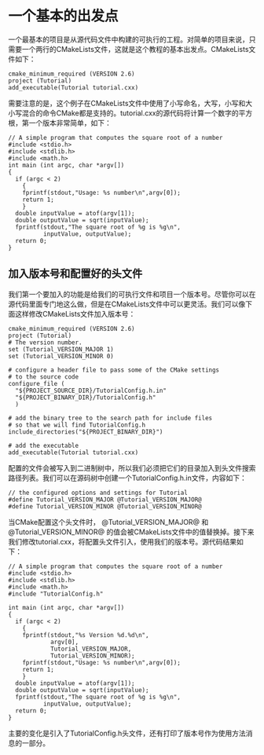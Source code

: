 # 一个基本的出发点

一个最基本的项目是从源代码文件中构建的可执行的工程。对简单的项目来说，只需要一个两行的CMakeLists文件，这就是这个教程的基本出发点。CMakeLists文件如下：
```
cmake_minimum_required (VERSION 2.6)
project (Tutorial)
add_executable(Tutorial tutorial.cxx)
```

需要注意的是，这个例子在CMakeLists文件中使用了小写命名，大写，小写和大小写混合的命令CMake都是支持的。tutorial.cxx的源代码将计算一个数字的平方根，第一个版本非常简单，如下：
```
// A simple program that computes the square root of a number
#include <stdio.h>
#include <stdlib.h>
#include <math.h>
int main (int argc, char *argv[])
{
  if (argc < 2)
    {
    fprintf(stdout,"Usage: %s number\n",argv[0]);
    return 1;
    }
  double inputValue = atof(argv[1]);
  double outputValue = sqrt(inputValue);
  fprintf(stdout,"The square root of %g is %g\n",
          inputValue, outputValue);
  return 0;
}
```

## 加入版本号和配置好的头文件
我们第一个要加入的功能是给我们的可执行文件和项目一个版本号。尽管你可以在源代码里面专门地这么做，但是在CMakeLists文件中可以更灵活。我们可以像下面这样修改CMakeLists文件加入版本号：
```
cmake_minimum_required (VERSION 2.6)
project (Tutorial)
# The version number.
set (Tutorial_VERSION_MAJOR 1)
set (Tutorial_VERSION_MINOR 0)

# configure a header file to pass some of the CMake settings
# to the source code
configure_file (
  "${PROJECT_SOURCE_DIR}/TutorialConfig.h.in"
  "${PROJECT_BINARY_DIR}/TutorialConfig.h"
  )

# add the binary tree to the search path for include files
# so that we will find TutorialConfig.h
include_directories("${PROJECT_BINARY_DIR}")

# add the executable
add_executable(Tutorial tutorial.cxx)
```
配置的文件会被写入到二进制树中，所以我们必须把它们的目录加入到头文件搜索路径列表。我们可以在源码树中创建一个TutorialConfig.h.in文件，内容如下：
```
// the configured options and settings for Tutorial
#define Tutorial_VERSION_MAJOR @Tutorial_VERSION_MAJOR@
#define Tutorial_VERSION_MINOR @Tutorial_VERSION_MINOR@
```
当CMake配置这个头文件时， @Tutorial_VERSION_MAJOR@ 和 @Tutorial_VERSION_MINOR@ 的值会被CMakeLists文件中的值替换掉。接下来我们修改tutorial.cxx，将配置头文件引入，使用我们的版本号。源代码结果如下：
```
// A simple program that computes the square root of a number
#include <stdio.h>
#include <stdlib.h>
#include <math.h>
#include "TutorialConfig.h"

int main (int argc, char *argv[])
{
  if (argc < 2)
    {
    fprintf(stdout,"%s Version %d.%d\n",
            argv[0],
            Tutorial_VERSION_MAJOR,
            Tutorial_VERSION_MINOR);
    fprintf(stdout,"Usage: %s number\n",argv[0]);
    return 1;
    }
  double inputValue = atof(argv[1]);
  double outputValue = sqrt(inputValue);
  fprintf(stdout,"The square root of %g is %g\n",
          inputValue, outputValue);
  return 0;
}
```
主要的变化是引入了TutorialConfig.h头文件，还有打印了版本号作为使用方法消息的一部分。
